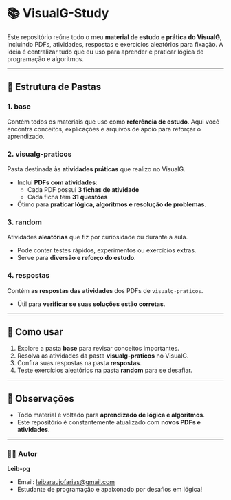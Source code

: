 # 📚 VisualG-Study

Este repositório reúne todo o meu **material de estudo e prática do VisualG**, incluindo PDFs, atividades, respostas e exercícios aleatórios para fixação. A ideia é centralizar tudo que eu uso para aprender e praticar lógica de programação e algoritmos.  

---

## 📂 Estrutura de Pastas

### 1. **base**
Contém todos os materiais que uso como **referência de estudo**. Aqui você encontra conceitos, explicações e arquivos de apoio para reforçar o aprendizado.  

### 2. **visualg-praticos**
Pasta destinada às **atividades práticas** que realizo no VisualG.  
- Inclui **PDFs com atividades**:  
  - Cada PDF possui **3 fichas de atividade**  
  - Cada ficha tem **31 questões**  
- Ótimo para **praticar lógica, algoritmos e resolução de problemas**.  

### 3. **random**
Atividades **aleatórias** que fiz por curiosidade ou durante a aula.  
- Pode conter testes rápidos, experimentos ou exercícios extras.  
- Serve para **diversão e reforço do estudo**.  

### 4. **respostas**
Contém **as respostas das atividades** dos PDFs de `visualg-praticos`.  
- Útil para **verificar se suas soluções estão corretas**.  

---

## 🚀 Como usar

1. Explore a pasta **base** para revisar conceitos importantes.  
2. Resolva as atividades da pasta **visualg-praticos** no VisualG.  
3. Confira suas respostas na pasta **respostas**.  
4. Teste exercícios aleatórios na pasta **random** para se desafiar.  

---

## 🔖 Observações
- Todo material é voltado para **aprendizado de lógica e algoritmos**.  
- Este repositório é constantemente atualizado com **novos PDFs e atividades**.  

---

### 👨‍💻 Autor
**Leib-pg**  
- Email: leibaraujofarias@gmail.com  
- Estudante de programação e apaixonado por desafios em lógica!  

